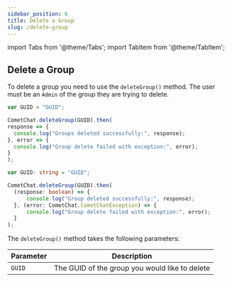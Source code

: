 ```yaml
---
sidebar_position: 6
title: Delete a Group
slug: /delete-group
---
```


import Tabs from '@theme/Tabs';
import TabItem from '@theme/TabItem';

## Delete a Group

To delete a group you need to use the `deleteGroup()` method. The user must be an `Admin` of the group they are trying to delete.

<Tabs>
<TabItem value="Delete Group" label="Delete Group">

  ```javascript
var GUID = "GUID";

CometChat.deleteGroup(GUID).then(
  response => {
    console.log("Groups deleted successfully:", response);
  }, error => {
    console.log("Group delete failed with exception:", error);
  }
);
  ```
</TabItem>
<TabItem value="ts" label="Typescript">

  ```typescript
var GUID: string = "GUID";

CometChat.deleteGroup(GUID).then(
    (response: boolean) => {
        console.log("Group deleted successfully:", response);
    }, (error: CometChat.CometChatException) => {
        console.log("Group delete failed with exception:", error);
    }
);
  ```
</TabItem>
</Tabs>


The `deleteGroup()` method takes the following parameters:

| Parameter | Description | 
| ---- | ---- | 
| `GUID` | The GUID of the group you would like to delete | 

